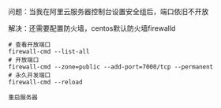 问题：当我在阿里云服务器控制台设置安全组后，端口依旧不开放

解决：还需要配置防火墙，centos默认防火墙firewalld
```
# 查看开放端口
firewall-cmd --list-all
# 开放端口
firewall-cmd --zone=public --add-port=7000/tcp --permanent
# 永久开发端口
firewall-cmd --reload

重启服务器
```